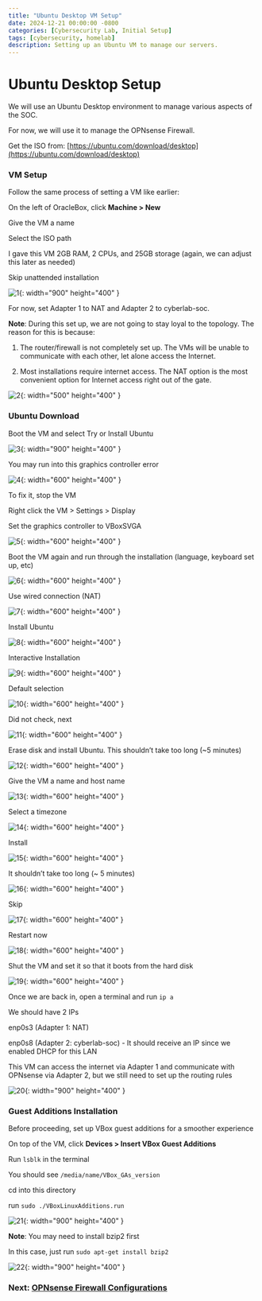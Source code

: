 ```yaml
---
title: "Ubuntu Desktop VM Setup"
date: 2024-12-21 00:00:00 -0800
categories: [Cybersecurity Lab, Initial Setup]
tags: [cybersecurity, homelab]
description: Setting up an Ubuntu VM to manage our servers.
---
```


# Ubuntu Desktop Setup

We will use an Ubuntu Desktop environment to manage various aspects of the SOC.

For now, we will use it to manage the OPNsense Firewall.

Get the ISO from: [https://ubuntu.com/download/desktop](https://ubuntu.com/download/desktop)

### VM Setup

Follow the same process of setting a VM like earlier:

On the left of OracleBox, click **Machine > New**

Give the VM a name

Select the ISO path

I gave this VM 2GB RAM, 2 CPUs, and 25GB storage (again, we can adjust this later as needed)

Skip unattended installation

![1](/assets/img/cyberlab/setup/ubuntu/1.png){: width="900" height="400" }

For now, set Adapter 1 to NAT and Adapter 2 to cyberlab-soc.

**Note**: During this set up, we are not going to stay loyal to the topology. The reason for this is because:

1. The router/firewall is not completely set up. The VMs will be unable to communicate with each other, let alone access the Internet.

2. Most installations require internet access. The NAT option is the most convenient option for Internet access right out of the gate. 

![2](/assets/img/cyberlab/setup/ubuntu/2.png){: width="500" height="400" }

### Ubuntu Download

Boot the VM and select Try or Install Ubuntu 

![3](/assets/img/cyberlab/setup/ubuntu/3.png){: width="900" height="400" }

You may run into this graphics controller error

![4](/assets/img/cyberlab/setup/ubuntu/4.png){: width="600" height="400" }

To fix it, stop the VM

Right click the VM > Settings > Display 

Set the graphics controller to VBoxSVGA

![5](/assets/img/cyberlab/setup/ubuntu/5.png){: width="600" height="400" }

Boot the VM again and run through the installation (language, keyboard set up, etc)

![6](/assets/img/cyberlab/setup/ubuntu/6.png){: width="600" height="400" }

Use wired connection (NAT)

![7](/assets/img/cyberlab/setup/ubuntu/7.png){: width="600" height="400" }

Install Ubuntu

![8](/assets/img/cyberlab/setup/ubuntu/8.png){: width="600" height="400" }

Interactive Installation

![9](/assets/img/cyberlab/setup/ubuntu/9.png){: width="600" height="400" }

Default selection

![10](/assets/img/cyberlab/setup/ubuntu/10.png){: width="600" height="400" }

Did not check, next

![11](/assets/img/cyberlab/setup/ubuntu/11.png){: width="600" height="400" }

Erase disk and install Ubuntu. This shouldn’t take too long (~5 minutes)

![12](/assets/img/cyberlab/setup/ubuntu/12.png){: width="600" height="400" }

Give the VM a name and host name

![13](/assets/img/cyberlab/setup/ubuntu/13.png){: width="600" height="400" }

Select a timezone

![14](/assets/img/cyberlab/setup/ubuntu/14.png){: width="600" height="400" }

Install

![15](/assets/img/cyberlab/setup/ubuntu/15.png){: width="600" height="400" }

It shouldn’t take too long (~ 5 minutes)

![16](/assets/img/cyberlab/setup/ubuntu/16.png){: width="600" height="400" }

Skip

![17](/assets/img/cyberlab/setup/ubuntu/17.png){: width="600" height="400" }

Restart now

![18](/assets/img/cyberlab/setup/ubuntu/18.png){: width="600" height="400" }

Shut the VM and set it so that it boots from the hard disk

![19](/assets/img/cyberlab/setup/ubuntu/19.png){: width="600" height="400" }

Once we are back in, open a terminal and run `ip a`

We should have 2 IPs

enp0s3 (Adapter  1: NAT) 

enp0s8 (Adapter 2: cyberlab-soc) - It should receive an IP since we enabled DHCP for this LAN

This VM can access the internet via Adapter 1 and communicate with OPNsense via Adapter 2, but we still need to set up the routing rules

![20](/assets/img/cyberlab/setup/ubuntu/20.png){: width="900" height="400" }

### Guest Additions Installation

Before proceeding, set up VBox guest additions for a smoother experience

On top of the VM, click **Devices > Insert VBox Guest Additions**

Run `lsblk` in the terminal

You should see `/media/name/VBox_GAs_version` 

cd into this directory 

run `sudo ./VBoxLinuxAdditions.run`

![21](/assets/img/cyberlab/setup/ubuntu/21.png){: width="900" height="400" }

**Note**: You may need to install bzip2 first

In this case, just run `sudo apt-get install bzip2`

![22](/assets/img/cyberlab/setup/ubuntu/22.png){: width="900" height="400" }


### **Next**: [OPNsense Firewall Configurations](/posts/firewall)